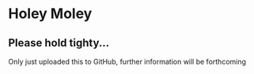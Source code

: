 # Holey Moley

## Please hold tighty...

Only just uploaded this to GitHub, further information will be forthcoming